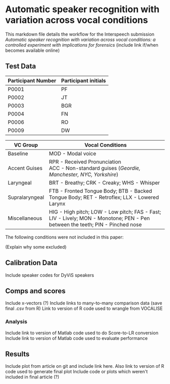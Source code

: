 # Automatic speaker recognition with variation across vocal conditions

This markdown file details the workflow for the Interspeech submission *Automatic speaker recognition with variation across vocal conditions: a controlled experiment with implications for forensics* (include link if/when becomes available online)

## Test Data

| Participant Number | Participant initials |
| --- | --- |
| P0001 | PF |
| P0002 | JT |
| P0003 | BGR |
| P0004 | FN |
| P0006 | RO |
| P0009 | DW |

| VC Group | Vocal Conditions |
| --- | --- |
| Baseline | MOD - Modal voice |
| Accent Guises | RPR - Received Pronunciation <br />ACC - Non-standard guises (*Geordie, Manchester, NYC, Yorkshire*)|
| Laryngeal | BRT - Breathy; CRK - Creaky; WHS - Whisper |
| Supralaryngeal | FTB - Fronted Tongue Body; BTB - Backed Tongue Body; RET - Retroflex; LLX - Lowered Larynx |
| Miscellaneous | HIG - High pitch; LOW - Low pitch; FAS - Fast; LIV - Lively; MON - Monotone; PEN - Pen between the teeth; PIN - Pinched nose |

The following conditions were not included in this paper:



(Explain why some excluded)


## Calibration Data
Include speaker codes for DyViS speakers


## Comps and scores

Include x-vectors (?)
Include links to many-to-many comparison data (save final .csv from R)
Link to version of R code used to wrangle from VOCALISE


### Analysis 

Include link to version of Matlab code used to do Score-to-LR conversion
Include link to version of Matlab code used to evaluate performance

## Results

Include plot from article on git and include link here. Also link to version of R code used to generate final plot
Include code or plots which weren't included in final article (?)